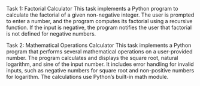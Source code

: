 Task 1: Factorial Calculator
This task implements a Python program to calculate the factorial of a given non-negative integer. The user is prompted to enter a number, and the program computes its factorial using a recursive function. If the input is negative, the program notifies the user that factorial is not defined for negative numbers.

Task 2: Mathematical Operations Calculator
This task implements a Python program that performs several mathematical operations on a user-provided number. The program calculates and displays the square root, natural logarithm, and sine of the input number. It includes error handling for invalid inputs, such as negative numbers for square root and non-positive numbers for logarithm. The calculations use Python’s built-in math module.